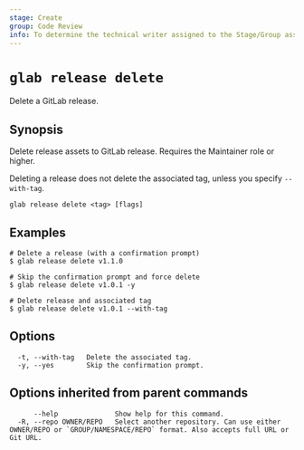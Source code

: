 ```yaml
---
stage: Create
group: Code Review
info: To determine the technical writer assigned to the Stage/Group associated with this page, see https://about.gitlab.com/handbook/product/ux/technical-writing/#assignments
---
```


<!--
This documentation is auto generated by a script.
Please do not edit this file directly. Run `make gen-docs` instead.
-->

# `glab release delete`

Delete a GitLab release.

## Synopsis

Delete release assets to GitLab release. Requires the Maintainer role or higher.

Deleting a release does not delete the associated tag, unless you specify `--with-tag`.

```plaintext
glab release delete <tag> [flags]
```

## Examples

```console
# Delete a release (with a confirmation prompt)
$ glab release delete v1.1.0

# Skip the confirmation prompt and force delete
$ glab release delete v1.0.1 -y

# Delete release and associated tag
$ glab release delete v1.0.1 --with-tag

```

## Options

```plaintext
  -t, --with-tag   Delete the associated tag.
  -y, --yes        Skip the confirmation prompt.
```

## Options inherited from parent commands

```plaintext
      --help              Show help for this command.
  -R, --repo OWNER/REPO   Select another repository. Can use either OWNER/REPO or `GROUP/NAMESPACE/REPO` format. Also accepts full URL or Git URL.
```
